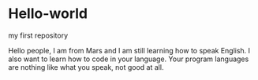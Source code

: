 # Hello-world
my first repository

Hello people, I am from Mars and I am still learning how to speak English. I also want to learn how to code in your language. Your program languages are nothing like what you speak, not good at all.
